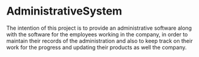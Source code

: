 # AdministrativeSystem
The intention of this project is to provide an administrative software along with the 
software for the employees working in the company, in order to maintain their 
records of the administration and also to keep track on their work for the progress 
and updating their products as well the company. 

